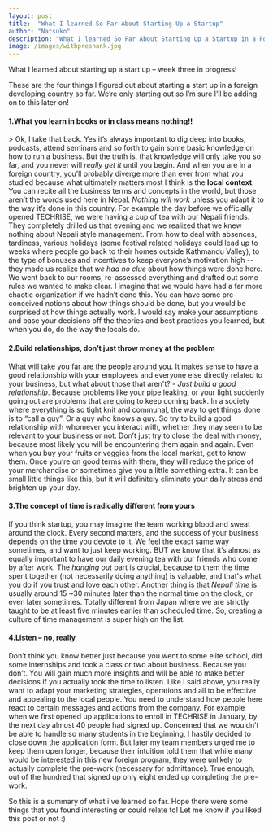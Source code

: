 ```yaml
---
layout: post
title:  "What I learned So Far About Starting Up a Startup"
author: "Natsuko"
description: "What I learned So Far About Starting Up a Startup in a Foreign Country"
image: /images/withpreshank.jpg
---
```



What I learned about starting up a start up – week three in progress!

These are the four things I figured out about starting a start up in a foreign developing country so far. We’re only starting out so I’m sure I’ll be adding on to this later on!

<h4>1.What you learn in books or in class means nothing!!</h4>>
Ok, I take that back. Yes it’s always important to dig deep into books, podcasts, attend seminars and so forth to gain some basic knowledge on how to run a business. But the truth is, that knowledge will only take you so far, and you never will <i>really get it</i> until you begin. And when you are in a foreign country, you’ll probably diverge more than ever from what you studied because what ultimately matters most I think is the <strong>local context</strong>. You can recite all the business terms and concepts in the world, but those aren’t the words used here in Nepal. <i>Nothing will work</i> unless you adapt it to the way it’s done in this country. 
For example the day before we officially opened TECHRISE, we were having a cup of tea with our Nepali friends. They completely drilled us that evening and we realized that we knew nothing about Nepali style management. From how to deal with absences, tardiness, various holidays (some festival related holidays could lead up to weeks where people go back to their homes outside Kathmandu Valley), to the type of bonuses and incentives to keep everyone’s motivation high -- they made us realize that <i>we had no clue</i> about how things were done here. We went back to our rooms, re-assessed everything and drafted out some rules we wanted to make clear. I imagine that we would have had a far more chaotic organization if we hadn’t done this. You can have some pre-conceived notions about how things should be done, but you would be surprised at how things actually work. I would say make your assumptions and base your decisions off the theories and best practices you learned, but when you do, do the way the locals do. 


<h4>2.Build relationships, don’t just throw money at the problem</h4>
What will take you far are the people around you. It makes sense to have a good relationship with your employees and everyone else directly related to your business, but what about those that aren't? - <i>Just build a good relationship</i>. Because problems like your pipe leaking, or your light suddenly going out are problems that are going to keep coming back. In a society where everything is so tight knit and communal, the way to get things done is to “call a guy”. Or a guy who knows a guy. So try to build a good relationship with whomever you interact with, whether they may seem to be relevant to your business or not. Don’t just try to close the deal with money, because most likely you will be encountering them again and again. Even when you buy your fruits or veggies from the local market, get to know them. Once you’re on good terms with them, they will reduce the price of your merchandise or sometimes give you a little something extra. It can be small little things like this, but it will definitely eliminate your daily stress and brighten up your day. 


<h4>3.The concept of time is radically different from yours</h4>
If you think startup, you may imagine the team working blood and sweat around the clock. Every second matters, and the success of your business depends on the time you devote to it. We feel the exact same way sometimes, and want to just keep working. BUT we know that it’s almost as equally important to have our daily evening tea with our friends who come by after work. The <i>hanging out</i> part is crucial, because to them the time spent together (not necessarily doing anything) is valuable, and that's what you do if you trust and love each other. Another thing is that <i>Nepali time</i> is usually around 15 ~30 minutes later than the normal time on the clock, or even later sometimes. Totally different from Japan where we are strictly taught to be at least five minutes earlier than scheduled time. So, creating a culture of time management is super high on the list. 


<h4>4.Listen – no, really</h4>
Don’t think you know better just because you went to some elite school, did some internships and took a class or two about business. Because you don’t. You will gain much more insights and will be able to make better decisions if you actually took the time to listen. Like I said above, you really want to adapt your marketing strategies, operations and all to be effective and appealing to the local people. You need to understand how people here react to certain messages and actions from the company. For example when we first opened up applications to enroll in TECHRISE in January, by the next day almost 40 people had signed up. Concerned that we wouldn’t be able to handle so many students in the beginning, I hastily decided to close down the application form. But later my team members urged me to keep them open longer, because their intuition told them that while many would be interested in this new foreign program, they were unlikely to actually complete the pre-work (necessary for admittance). True enough, out of the hundred that signed up only eight ended up completing the pre-work. 


So this is a summary of what i've learned so far. Hope there were some things that you found interesting or could relate to! Let me know if you liked this post or not :)





